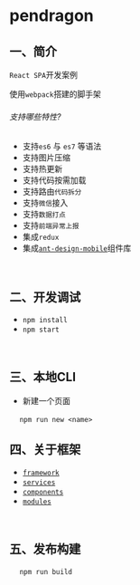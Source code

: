 # pendragon

## 一、简介

`React SPA`开发案例

使用`webpack`搭建的脚手架

###### 支持哪些特性?

- 支持`es6` 与 `es7` 等语法
- 支持图片压缩
- 支持热更新
- 支持代码按需加载
- 支持路由`代码拆分`
- 支持`微信`接入
- 支持`数据打点`
- 支持`前端异常上报`
- 集成`redux`
- 集成[`ant-design-mobile`](https://github.com/ant-design/ant-design-mobile/)组件库

&#8195;

## 二、开发调试

- `npm install`
- `npm start`

&#8195;

## 三、本地CLI

- 新建一个页面

&#8195;  `npm run new <name>`

## 四、关于框架

- [`framework`](/app/api/framework)
- [`services`](/app/api/services)
- [`components`](/app/components)
- [`modules`](/app/modules)

&#8195;

## 五、发布构建

&#8195;  `npm run build`
